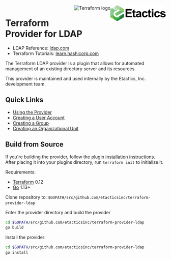 <a href="https://etactics.com">
    <img src="https://github.com/etacticsinc/terraform-provider-ldap/blob/master/etactics-logo.png" alt="Etactics logo" title="Etactics" align="right" height="50" />
</a>

<a href="https://terraform.io">
    <img src="https://cdn.rawgit.com/hashicorp/terraform-website/master/content/source/assets/images/logo-hashicorp.svg" alt="Terraform logo" title="Terraform" align="right" height="50" />
</a>

# Terraform Provider for LDAP

* LDAP Reference: [ldap.com](https://ldap.com/)
* Terraform Tutorials: [learn.hashicorp.com](https://learn.hashicorp.com/terraform?track=getting-started#getting-started)

The Terraform LDAP provider is a plugin that allows for automated management of an existing directory server and its resources. 

This provider is maintained and used internally by the Etactics, Inc. development team.

## Quick Links

- [Using the Provider](docs/index.md)
- [Creating a User Account](docs/resources/user.md)
- [Creating a Group](docs/resources/group.md)
- [Creating an Organizational Unit](docs/resources/organizational_unit.md)

## Build from Source

If you're building the provider, follow the [plugin installation instructions](https://www.terraform.io/docs/plugins/basics.html#installing-a-plugin). After placing it into your plugins directory, run `terraform init` to initialize it.

Requirements:
- [Terraform](https://www.terraform.io/downloads.html) 0.12
- [Go](https://golang.org/doc/install) 1.13+

Clone repository to: `$GOPATH/src/github.com/etacticsinc/terraform-provider-ldap`

Enter the provider directory and build the provider

```sh
cd $GOPATH/src/github.com/etacticsinc/terraform-provider-ldap
go build
```

Install the provider:
```sh
cd $GOPATH/src/github.com/etacticsinc/terraform-provider-ldap
go install
```
